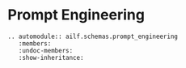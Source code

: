 # Prompt Engineering

```{eval-rst}
.. automodule:: ailf.schemas.prompt_engineering
   :members:
   :undoc-members:
   :show-inheritance:
```
